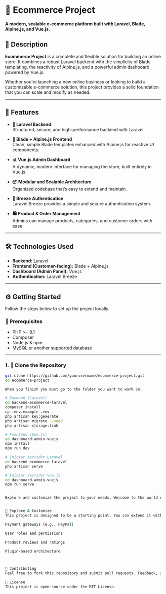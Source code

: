 # 🛒 Ecommerce Project

**A modern, scalable e-commerce platform built with Laravel, Blade, Alpine.js, and Vue.js.**

## 📖 Description

**Ecommerce Project** is a complete and flexible solution for building an online store. It combines a robust Laravel backend with the simplicity of Blade templating, the reactivity of Alpine.js, and a powerful admin dashboard powered by Vue.js.

Whether you're launching a new online business or looking to build a customizable e-commerce solution, this project provides a solid foundation that you can scale and modify as needed.

---

## 🚀 Features

- **🔧 Laravel Backend**  
  Structured, secure, and high-performance backend with Laravel.

- **🧩 Blade + Alpine.js Frontend**  
  Clean, simple Blade templates enhanced with Alpine.js for reactive UI components.

- **📊 Vue.js Admin Dashboard**  
  A dynamic, modern interface for managing the store, built entirely in Vue.js.

- **📦 Modular and Scalable Architecture**  
  Organized codebase that’s easy to extend and maintain.

- **🔐 Breeze Authentication**  
  Laravel Breeze provides a simple and secure authentication system.

- **🛍 Product & Order Management**  
  Admins can manage products, categories, and customer orders with ease.

---

## 🛠 Technologies Used

- **Backend:** Laravel
- **Frontend (Customer-facing):** Blade + Alpine.js
- **Dashboard (Admin Panel):** Vue.js
- **Authentication:** Laravel Breeze

---

## ⚙️ Getting Started

Follow the steps below to set up the project locally.

### 🧬 Prerequisites

- PHP >= 8.1
- Composer
- Node.js & npm
- MySQL or another supported database

---

### 1. 🔄 Clone the Repository

```bash
git clone https://github.com/yourusername/ecommerce-project.git
cd ecommerce-project

When you finish you must go to the folder you want to work on.

# Backend (Laravel)
cd backend-ecommerce-laravel
composer install
cp .env.example .env
php artisan key:generate
php artisan migrate --seed
php artisan storage:link

# Frontend (Vue.js)
cd dashboard-admin-vuejs
npm install
npm run dev

# Iniciar servidor Laravel
cd backend-ecommerce-laravel
php artisan serve

# Iniciar servidor Vue.js
cd dashboard-admin-vuejs
npm run serve


Explore and customize the project to your needs. Welcome to the world of e-commerce with Laravel, Blade, Alpine, and Vue.js!


🧪 Explore & Customize
This project is designed to be a starting point. You can extend it with:

Payment gateways (e.g., PayPal)

User roles and permissions

Product reviews and ratings

Plugin-based architecture



🤝 Contributing
Feel free to fork this repository and submit pull requests. Feedback, ideas, and improvements are always welcome.

📄 License
This project is open-source under the MIT License.